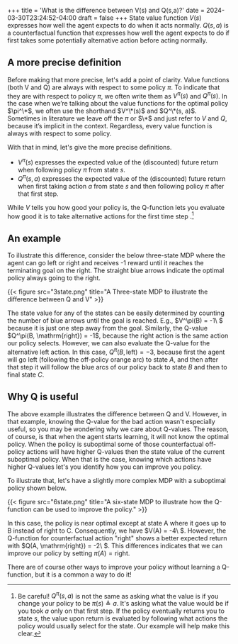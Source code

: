 +++
title = 'What is the difference between V(s) and Q(s,a)?'
date = 2024-03-30T23:24:52-04:00
draft = false
+++
State value function $V(s)$ expresses how well the agent expects to do when it acts normally. $Q(s, a)$ is a counterfactual function that expresses how well the agent expects to do if first takes some potentially alternative action before acting normally.
<!--more-->

## A more precise definition
Before making that more precise, let's add a point of clarity. Value functions (both V and Q) are always with respect to some policy $\pi$.
To indicate that they are with respect to policy $\pi$, we often write them as $V^\pi(s)$ and $Q^\pi(s)$.
In the case when we’re talking about the value functions for the optimal policy $\pi^\*$, we often use the shorthand $V^\*(s)$ and $Q^\*(s, a)$. Sometimes in literature we leave off the $\pi$ or $\*$ and just refer to $V$ and $Q$, because it’s implicit in the context. Regardless, every value function is always with respect to some policy.

With that in mind, let's give the more precise definitions.
* $V^\pi(s)$ expresses the expected value of the (discounted) future return when following policy $\pi$ from state $s$.
* $Q^\pi(s, a)$ expresses the expected value of the (discounted) future return when first taking action $a$ from state $s$ and then following policy $\pi$ after that first step.

While $V$ tells you how good your policy is, the Q-function lets you evaluate how good it is to take alternative actions for the first time step .[^1]

[^1]: Be careful! $Q^\pi(s, a)$ is not the same as asking what the value is if you change your policy to be $\pi(s) \triangleq a$. It's asking what the value would be if you took $a$ only on that first step. If the policy eventually returns you to state $s$, the value upon return is evaluated by following what actions the policy would usually select for the state. Our example will help make this clear.

## An example
To illustrate this difference, consider the below three-state MDP where the agent can go left or right and receives -1 reward until it reaches the terminating goal on the right. The straight blue arrows indicate the optimal policy always going to the right.

{{< figure src="3state.png" title="A Three-state MDP to illustrate the difference between Q and V" >}}

The state value for any of the states can be easily determined by counting the number of blue arrows until the goal is reached. E.g., $V^\pi(B) = -1\ $ because it is just one step away from the goal. Similarly, the Q-value $Q^\pi(B, \mathrm{right}) = -1\$, because the right action is the same action our policy selects. However, we can also evaluate the Q-value for the alternative left action. In this case, $Q^\pi(B, \mathrm{left}) = -3$, because first the agent will go left (following the off-policy orange arc) to state $A$, and then after that step it will follow the blue arcs of our policy back to state $B$ and then to final state $C$.

## Why Q is useful
The above example illustrates the difference between Q and V. However, in that example, knowing the Q-value for the bad action wasn't especially useful, so you may be wondering why we care about Q-values. The reason, of course, is that when the agent starts learning, it will not know the optimal policy. When the policy is suboptimal some of those counterfactual off-policy actions will have higher Q-values then the state value of the current suboptimal policy. When that is the case, knowing which actions have higher Q-values let's you identify how you can improve you policy.

To illustrate that, let's have a slightly more complex MDP with a suboptimal policy shown below.

{{< figure src="6state.png" title="A six-state MDP to illustrate how the Q-function can be used to improve the policy." >}}

In this case, the policy is near optimal except at state A where it goes up to B instead of right to C. Consequently, we have $V(A) = -4\ $. However, the Q-function for counterfactual action "right" shows a better expected return with $Q(A, \mathrm{right}) = -2\ $. This differences indicates that we can improve our policy by setting $\pi(A) = \mathrm{right}$.

There are of course other ways to improve your policy without learning a Q-function, but it is a common a way to do it!

